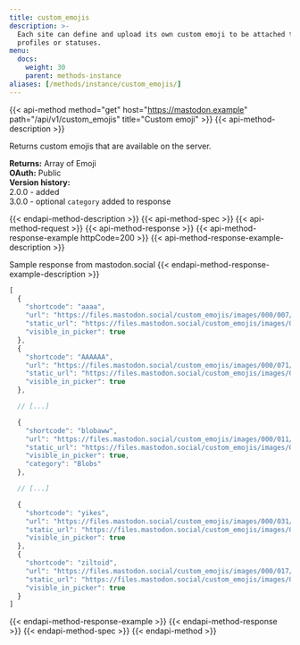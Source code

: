 ```yaml
---
title: custom_emojis
description: >-
  Each site can define and upload its own custom emoji to be attached to
  profiles or statuses.
menu:
  docs:
    weight: 30
    parent: methods-instance
aliases: [/methods/instance/custom_emojis/]
---
```


{{< api-method method="get" host="https://mastodon.example" path="/api/v1/custom_emojis" title="Custom emoji" >}}
{{< api-method-description >}}

Returns custom emojis that are available on the server.

**Returns:** Array of Emoji\
**OAuth:** Public\
**Version history:**\
2.0.0 - added\
3.0.0 - optional `category` added to response

{{< endapi-method-description >}}
{{< api-method-spec >}}
{{< api-method-request >}}
{{< api-method-response >}}
{{< api-method-response-example httpCode=200 >}}
{{< api-method-response-example-description >}}

Sample response from mastodon.social
{{< endapi-method-response-example-description >}}


```javascript
[
  {
    "shortcode": "aaaa",
    "url": "https://files.mastodon.social/custom_emojis/images/000/007/118/original/aaaa.png",
    "static_url": "https://files.mastodon.social/custom_emojis/images/000/007/118/static/aaaa.png",
    "visible_in_picker": true
  },
  {
    "shortcode": "AAAAAA",
    "url": "https://files.mastodon.social/custom_emojis/images/000/071/387/original/AAAAAA.png",
    "static_url": "https://files.mastodon.social/custom_emojis/images/000/071/387/static/AAAAAA.png",
    "visible_in_picker": true
  },

  // [...]

  {
    "shortcode": "blobaww",
    "url": "https://files.mastodon.social/custom_emojis/images/000/011/739/original/blobaww.png",
    "static_url": "https://files.mastodon.social/custom_emojis/images/000/011/739/static/blobaww.png",
    "visible_in_picker": true,
    "category": "Blobs"
  },

  // [...]

  {
    "shortcode": "yikes",
    "url": "https://files.mastodon.social/custom_emojis/images/000/031/275/original/yikes.png",
    "static_url": "https://files.mastodon.social/custom_emojis/images/000/031/275/static/yikes.png",
    "visible_in_picker": true
  },
  {
    "shortcode": "ziltoid",
    "url": "https://files.mastodon.social/custom_emojis/images/000/017/094/original/05252745eb087806.png",
    "static_url": "https://files.mastodon.social/custom_emojis/images/000/017/094/static/05252745eb087806.png",
    "visible_in_picker": true
  }
]
```
{{< endapi-method-response-example >}}
{{< endapi-method-response >}}
{{< endapi-method-spec >}}
{{< endapi-method >}}


